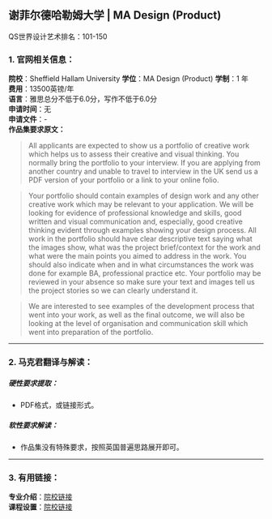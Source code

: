 ## 谢菲尔德哈勒姆大学 | MA Design (Product)  

QS世界设计艺术排名：101-150  

### 1. 官网相关信息：

**院校**：Sheffield Hallam University
**学位**：MA Design (Product)
**学制**：1 年  
**费用**：13500英镑/年  
**语言**：雅思总分不低于6.0分，写作不低于6.0分    
**申请时间**：无  
**申请文件**：-  
**作品集要求原文：**   

> All applicants are expected to show us a portfolio of creative work which helps us to assess their creative and visual thinking. You normally bring the portfolio to your interview. If you are applying from another country and unable to travel to interview in the UK send us a PDF version of your portfolio or a link to your online folio.

> Your portfolio should contain examples of design work and any other creative work which may be relevant to your application. We will be looking for evidence of professional knowledge and skills, good written and visual communication and, especially, good creative thinking evident through examples showing your design process. All work in the portfolio should have clear descriptive text saying what the images show, what was the project brief/context for the work and what were the main points you aimed to address in the work. You should also indicate when and in what circumstances the work was done for example BA, professional practice etc. Your portfolio may be reviewed in your absence so make sure your text and images tell us the project stories so we can clearly understand it.  

> We are interested to see examples of the development process that went into your work, as well as the final outcome, we will also be looking at the level of organisation and communication skill which went into preparation of the portfolio.



---


### 2. 马克君翻译与解读：

##### 硬性要求提取：
- PDF格式，或链接形式。

##### 软性要求解读：
- 作品集没有特殊要求，按照英国普遍思路展开即可。


---


### 3. 有用链接：

**专业介绍**：[院校链接](https://www.shu.ac.uk/study-here/find-a-course/mamfa-design-product)  
**课程设置**：[院校链接](https://www.shu.ac.uk/courses/art-and-design/ma-design-product/full-time)  
